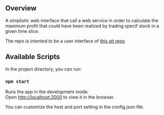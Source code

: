 ## Overview
A simplistic web interface that call a web service in order to calculate the maximum profit that could have been realized by trading specif stock in a given time slice.

The repo is intented to be a user interface of [this git repo](https://github.com/nikolaygs/stockpricews)

## Available Scripts

In the project directory, you can run:

### `npm start`

Runs the app in the development mode.<br>
Open [http://localhost:3000](http://localhost:3000) to view it in the browser.

You can customize the host and port setting in the config.json file.